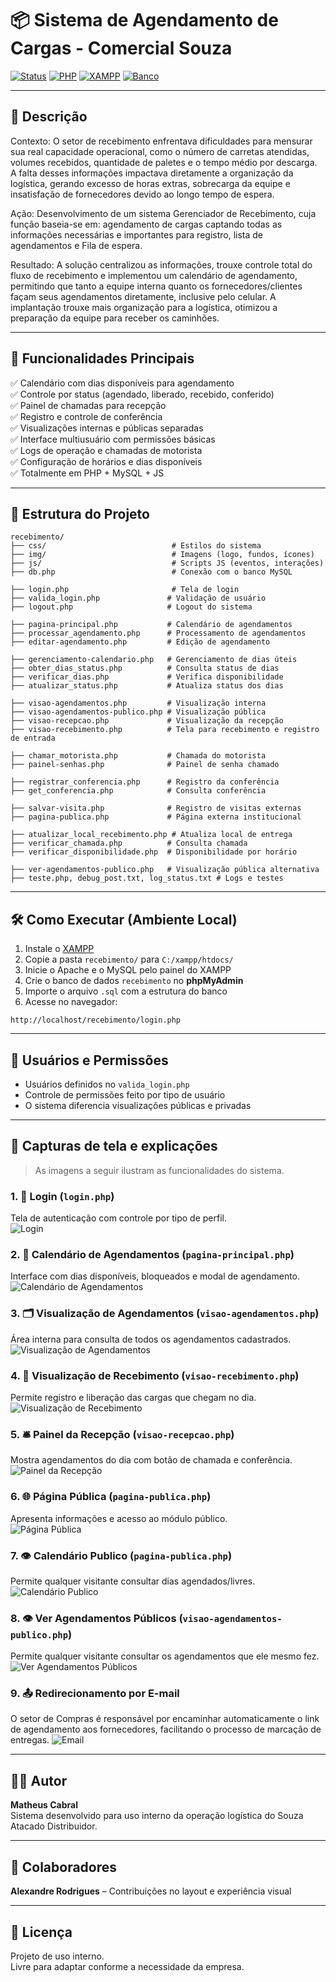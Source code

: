 # 📦 Sistema de Agendamento de Cargas - Comercial Souza

[![Status](https://img.shields.io/badge/status-Em%20Produção-brightgreen)]()
[![PHP](https://img.shields.io/badge/PHP-7%2B-blue)]()
[![XAMPP](https://img.shields.io/badge/XAMPP-Apache%20%2B%20MySQL-orange)]()
[![Banco](https://img.shields.io/badge/MySQL-Database-yellowgreen)]()

---

## 📝 Descrição

Contexto: 
O setor de recebimento enfrentava dificuldades para mensurar sua real capacidade operacional, como o número de carretas atendidas, volumes recebidos, quantidade de paletes e o tempo médio por descarga. A falta desses informações impactava diretamente a organização da logística, gerando excesso de horas extras, sobrecarga da equipe e insatisfação de fornecedores devido ao longo tempo de espera.

Ação: 
Desenvolvimento de um sistema Gerenciador de Recebimento, cuja função baseia-se em: agendamento de cargas captando todas as informações necessárias e importantes para registro, lista de agendamentos e Fila de espera.

Resultado:
A solução centralizou as informações, trouxe controle total do fluxo de recebimento e implementou um calendário de agendamento, permitindo que tanto a equipe interna quanto os fornecedores/clientes façam seus agendamentos diretamente, inclusive pelo celular. A implantação trouxe mais organização para a logística, otimizou a preparação da equipe para receber os caminhões.

---

## 🔧 Funcionalidades Principais

✅ Calendário com dias disponíveis para agendamento  
✅ Controle por status (agendado, liberado, recebido, conferido)  
✅ Painel de chamadas para recepção  
✅ Registro e controle de conferência  
✅ Visualizações internas e públicas separadas  
✅ Interface multiusuário com permissões básicas  
✅ Logs de operação e chamadas de motorista  
✅ Configuração de horários e dias disponíveis  
✅ Totalmente em PHP + MySQL + JS

---

## 📁 Estrutura do Projeto

```
recebimento/
├── css/                            # Estilos do sistema
├── img/                            # Imagens (logo, fundos, ícones)
├── js/                             # Scripts JS (eventos, interações)
├── db.php                          # Conexão com o banco MySQL

├── login.php                       # Tela de login
├── valida_login.php               # Validação de usuário
├── logout.php                     # Logout do sistema

├── pagina-principal.php           # Calendário de agendamentos
├── processar_agendamento.php      # Processamento de agendamentos
├── editar-agendamento.php         # Edição de agendamento

├── gerenciamento-calendario.php   # Gerenciamento de dias úteis
├── obter_dias_status.php          # Consulta status de dias
├── verificar_dias.php             # Verifica disponibilidade
├── atualizar_status.php           # Atualiza status dos dias

├── visao-agendamentos.php         # Visualização interna
├── visao-agendamentos-publico.php # Visualização pública
├── visao-recepcao.php             # Visualização da recepção
├── visao-recebimento.php          # Tela para recebimento e registro de entrada

├── chamar_motorista.php           # Chamada do motorista
├── painel-senhas.php              # Painel de senha chamado

├── registrar_conferencia.php      # Registro da conferência
├── get_conferencia.php            # Consulta conferência

├── salvar-visita.php              # Registro de visitas externas
├── pagina-publica.php             # Página externa institucional

├── atualizar_local_recebimento.php # Atualiza local de entrega
├── verificar_chamada.php          # Consulta chamada
├── verificar_disponibilidade.php  # Disponibilidade por horário

├── ver-agendamentos-publico.php   # Visualização pública alternativa
├── teste.php, debug_post.txt, log_status.txt # Logs e testes
```

---

## 🛠️ Como Executar (Ambiente Local)

1. Instale o [XAMPP](https://www.apachefriends.org/index.html)
2. Copie a pasta `recebimento/` para `C:/xampp/htdocs/`
3. Inicie o Apache e o MySQL pelo painel do XAMPP
4. Crie o banco de dados `recebimento` no **phpMyAdmin**
5. Importe o arquivo `.sql` com a estrutura do banco
6. Acesse no navegador:
```
http://localhost/recebimento/login.php
```

---

## 🔐 Usuários e Permissões

- Usuários definidos no `valida_login.php`
- Controle de permissões feito por tipo de usuário
- O sistema diferencia visualizações públicas e privadas

---

## 📸 Capturas de tela e explicações

> As imagens a seguir ilustram as funcionalidades do sistema.

### 1. 🔐 Login (`login.php`)
Tela de autenticação com controle por tipo de perfil.  
![Login](prints/login.png)

### 2. 📅 Calendário de Agendamentos (`pagina-principal.php`)
Interface com dias disponíveis, bloqueados e modal de agendamento.  
![Calendário de Agendamentos](prints/calendario.png)

### 3. 🗂️ Visualização de Agendamentos (`visao-agendamentos.php`)
Área interna para consulta de todos os agendamentos cadastrados.  
![Visualização de Agendamentos](prints/agendamentos.png)

### 4. 🧾 Visualização de Recebimento (`visao-recebimento.php`)
Permite registro e liberação das cargas que chegam no dia.  
![Visualização de Recebimento](prints/recebimento.png)

### 5. 🛎️ Painel da Recepção (`visao-recepcao.php`)
Mostra agendamentos do dia com botão de chamada e conferência.  
![Painel da Recepção](prints/recepcao.png)

### 6. 🌐 Página Pública (`pagina-publica.php`)
Apresenta informações e acesso ao módulo público.  
![Página Pública](prints/publica.png)

### 7. 👁️ Calendário Publico (`pagina-publica.php`)
Permite qualquer visitante consultar dias agendados/livres.  
![Calendário Publico](prints/calendario-publico.png)

### 8. 👁️ Ver Agendamentos Públicos (`visao-agendamentos-publico.php`)
Permite qualquer visitante consultar os agendamentos que ele mesmo fez.  
![Ver Agendamentos Públicos](prints/agendamentos-publicos.png)

### 9. 📤 Redirecionamento por E-mail
O setor de Compras é responsável por encaminhar automaticamente o link de agendamento aos fornecedores, facilitando o processo de marcação de entregas.
![Email](prints/email.png)

---

## 👨‍💻 Autor

**Matheus Cabral**  
Sistema desenvolvido para uso interno da operação logística do Souza Atacado Distribuidor.  

---

## 🤝 Colaboradores

**Alexandre Rodrigues** – Contribuições no layout e experiência visual

---

## 📄 Licença

Projeto de uso interno.  
Livre para adaptar conforme a necessidade da empresa.
